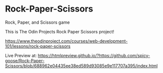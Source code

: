 # Rock-Paper-Scissors
Rock, Paper, and Scissors game

This is The Odin Projects Rock Paper Scissors project!

https://www.theodinproject.com/courses/web-development-101/lessons/rock-paper-scissors

Live Preview at:
https://htmlpreview.github.io/?https://github.com/spicy-goose/Rock-Paper-Scissors/blob/688962e04435ee38ed589d93085e9e117707a395/index.html
